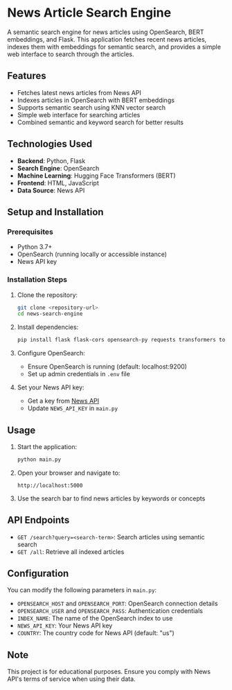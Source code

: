 # News Article Search Engine

A semantic search engine for news articles using OpenSearch, BERT embeddings, and Flask. This application fetches recent news articles, indexes them with embeddings for semantic search, and provides a simple web interface to search through the articles.

## Features

- Fetches latest news articles from News API
- Indexes articles in OpenSearch with BERT embeddings
- Supports semantic search using KNN vector search
- Simple web interface for searching articles
- Combined semantic and keyword search for better results

## Technologies Used

- **Backend**: Python, Flask
- **Search Engine**: OpenSearch
- **Machine Learning**: Hugging Face Transformers (BERT)
- **Frontend**: HTML, JavaScript
- **Data Source**: News API

## Setup and Installation

### Prerequisites

- Python 3.7+
- OpenSearch (running locally or accessible instance)
- News API key

### Installation Steps

1. Clone the repository:
   ```bash
   git clone <repository-url>
   cd news-search-engine
   ```

2. Install dependencies:
   ```bash
   pip install flask flask-cors opensearch-py requests transformers torch
   ```

3. Configure OpenSearch:
    - Ensure OpenSearch is running (default: localhost:9200)
    - Set up admin credentials in `.env` file

4. Set your News API key:
    - Get a key from [News API](https://newsapi.org/)
    - Update `NEWS_API_KEY` in `main.py`

## Usage

1. Start the application:
   ```bash
   python main.py
   ```

2. Open your browser and navigate to:
   ```
   http://localhost:5000
   ```

3. Use the search bar to find news articles by keywords or concepts

## API Endpoints

- `GET /search?query=<search-term>`: Search articles using semantic search
- `GET /all`: Retrieve all indexed articles

## Configuration

You can modify the following parameters in `main.py`:

- `OPENSEARCH_HOST` and `OPENSEARCH_PORT`: OpenSearch connection details
- `OPENSEARCH_USER` and `OPENSEARCH_PASS`: Authentication credentials
- `INDEX_NAME`: The name of the OpenSearch index to use
- `NEWS_API_KEY`: Your News API key
- `COUNTRY`: The country code for News API (default: "us")

## Note

This project is for educational purposes. Ensure you comply with News API's terms of service when using their data.
